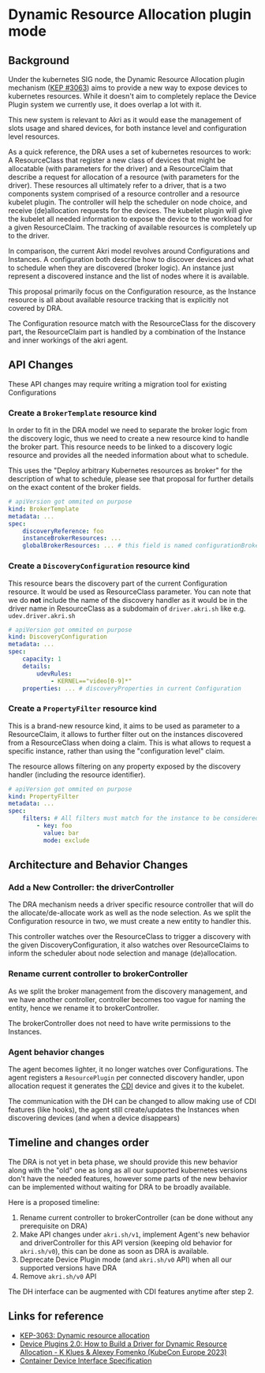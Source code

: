 # Dynamic Resource Allocation plugin mode

## Background

Under the kubernetes SIG node, the Dynamic Resource Allocation plugin mechanism ([KEP #3063](https://github.com/kubernetes/enhancements/tree/master/keps/sig-node/3063-dynamic-resource-allocation#summary))
aims to provide a new way to expose devices to kubernetes resources. While it doesn't aim to completely replace the Device Plugin system we currently
use, it does overlap a lot with it.

This new system is relevant to Akri as it would ease the management of slots usage and shared devices, for both instance level and configuration level resources.

As a quick reference, the DRA uses a set of kubernetes resources to work: A ResourceClass that register a new class of devices that might be allocatable
(with parameters for the driver) and a ResourceClaim that describe a request for allocation of a resource (with parameters for the driver).
These resources all ultimately refer to a driver, that is a two components system comprised of a resource controller and a resource kubelet plugin.
The controller will help the scheduler on node choice, and receive (de)allocation requests for the devices. The kubelet plugin will give the kubelet
all needed information to expose the device to the workload for a given ResourceClaim. The tracking of available resources is completely up to the driver.

In comparison, the current Akri model revolves around Configurations and Instances. A configuration both describe how to discover devices and what to
schedule when they are discovered (broker logic). An instance just represent a discovered instance and the list of nodes where it is available.

This proposal primarily focus on the Configuration resource, as the Instance resource is all about available resource tracking that is explicitly not
covered by DRA.

The Configuration resource match with the ResourceClass for the discovery part, the ResourceClaim part is handled by a combination of the Instance and
inner workings of the akri agent.

## API Changes

These API changes may require writing a migration tool for existing Configurations

### Create a `BrokerTemplate` resource kind

In order to fit in the DRA model we need to separate the broker logic from the discovery logic, thus we need to create a new resource kind to handle the broker part. This resource needs to be linked to a discovery logic resource and provides all the needed information about what to schedule.

This uses the "Deploy arbitrary Kubernetes resources as broker" for the description of what to schedule, please see that proposal for further details
on the exact content of the broker fields.

```yaml
# apiVersion got ommited on purpose
kind: BrokerTemplate
metadata: ...
spec:
    discoveryReference: foo
    instanceBrokerResources: ...
    globalBrokerResources: ... # this field is named configurationBrokerResources in other proposal
```

### Create a `DiscoveryConfiguration` resource kind

This resource bears the discovery part of the current Configuration resource. It would be used as ResourceClass parameter.
You can note that we do **not** include the name of the discovery handler as it would be in the driver name in ResourceClass
as a subdomain of `driver.akri.sh` like e.g. `udev.driver.akri.sh`

```yaml
# apiVersion got ommited on purpose
kind: DiscoveryConfiguration
metadata: ...
spec:
    capacity: 1
    details:
        udevRules:
            - KERNEL=="video[0-9]*"
    properties: ... # discoveryProperties in current Configuration
```

### Create a `PropertyFilter` resource kind

This is a brand-new resource kind, it aims to be used as parameter to a ResourceClaim, it allows to further filter out
on the instances discovered from a ResourceClass when doing a claim. This is what allows to request a specific instance, rather
than using the "configuration level" claim.

The resource allows filtering on any property exposed by the discovery handler (including the resource identifier).

```yaml
# apiVersion got ommited on purpose
kind: PropertyFilter
metadata: ...
spec:
    filters: # All filters must match for the instance to be considered
        - key: foo
          value: bar
          mode: exclude
```

## Architecture and Behavior Changes

### Add a New Controller: the driverController

The DRA mechanism needs a driver specific resource controller that will do the allocate/de-allocate work as well as the node selection. As we split
the Configuration resource in two, we must create a new entity to handler this.

This controller watches over the ResourceClass to trigger a discovery with the given DiscoveryConfiguration, it also watches over ResourceClaims to
inform the scheduler about node selection and manage (de)allocation.

### Rename current controller to brokerController

As we split the broker management from the discovery management, and we have another controller, controller becomes too vague for naming the entity,
hence we rename it to brokerController.

The brokerController does not need to have write permissions to the Instances.

### Agent behavior changes

The agent becomes lighter, it no longer watches over Configurations. The agent registers a `ResourcePlugin` per connected discovery handler, upon
allocation request it generates the [CDI](https://github.com/cncf-tags/container-device-interface) device and gives it to the kubelet.

The communication with the DH can be changed to allow making use of CDI features (like hooks), the agent still create/updates the Instances
when discovering devices (and when a device disappears)

## Timeline and changes order

The DRA is not yet in beta phase, we should provide this new behavior along with the "old" one as long as all our supported kubernetes
versions don't have the needed features, however some parts of the new behavior can be implemented without waiting for DRA to be broadly available.

Here is a proposed timeline:

1. Rename current controller to brokerController (can be done without any prerequisite on DRA)
2. Make API changes under `akri.sh/v1`, implement Agent's new behavior and driverController for this API version (keeping old behavior for `akri.sh/v0`), this can be done as soon as DRA is available.
3. Deprecate Device Plugin mode (and `akri.sh/v0` API) when all our supported versions have DRA
4. Remove `akri.sh/v0` API

The DH interface can be augmented with CDI features anytime after step 2.

## Links for reference

- [KEP-3063: Dynamic resource allocation](https://github.com/kubernetes/enhancements/blob/master/keps/sig-node/3063-dynamic-resource-allocation/README.md)
- [Device Plugins 2.0: How to Build a Driver for Dynamic Resource Allocation - K Klues & Alexey Fomenko (KubeCon Europe 2023)](https://www.youtube.com/watch?v=_fi9asserLE)
- [Container Device Interface Specification](https://github.com/cncf-tags/container-device-interface/blob/main/SPEC.md)
